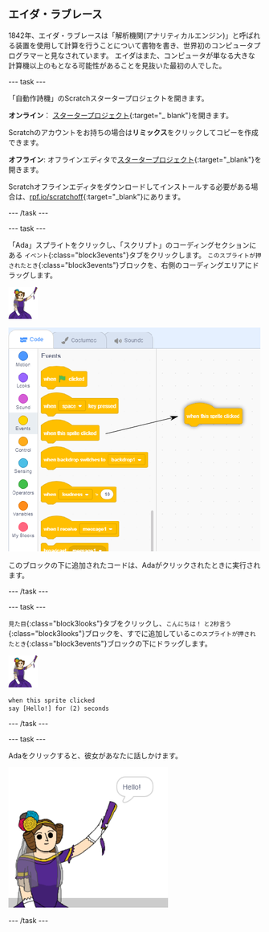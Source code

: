 ## エイダ・ラブレース

1842年、エイダ・ラブレースは「解析機関(アナリティカルエンジン)」と呼ばれる装置を使用して計算を行うことについて書物を書き、世界初のコンピュータプログラマーと見なされています。 エイダはまた、コンピュータが単なる大きな計算機以上のもとなる可能性があることを見抜いた最初の人でした。

\--- task \---

「自動作詩機」のScratchスタータープロジェクトを開きます。

**オンライン**： [スタータープロジェクト](http://rpf.io/poetry-on){:target="_ blank"}を開きます。

Scratchのアカウントをお持ちの場合は**リミックス**をクリックしてコピーを作成できます。

**オフライン**: オフラインエディタで[スタータープロジェクト](http://rpf.io/p/en/beat-the-goalie-go){:target="_blank"}を開きます。

Scratchオフラインエディタをダウンロードしてインストールする必要がある場合は、[rpf.io/scratchoff](http://rpf.io/scratchoff){:target="_blank"}にあります。

\--- /task \---

\--- task \---

「Ada」スプライトをクリックし、「スクリプト」のコーディングセクションにある `イベント`{:class="block3events"}タブをクリックします。 `このスプライトが押されたとき`{:class="block3events"}ブロックを、右側のコーディングエリアにドラッグします。

![ada スプライト](images/ada-sprite.png)

![「このスプライト押されたとき」ブロックをドラッグ中](images/poetry-click.png)

このブロックの下に追加されたコードは、Adaがクリックされたときに実行されます。

\--- /task \---

\--- task \---

`見た目`{:class="block3looks"}タブをクリックし、`こんにちは！` `と2秒言う`{:class="block3looks"}ブロックを、すでに追加している`このスプライトが押されたとき`{:class="block3events"}ブロックの下にドラッグします。

![ada スプライト](images/ada-sprite.png)

```blocks3
when this sprite clicked
say [Hello!] for (2) seconds
```

\--- /task \---

\--- task \---

Adaをクリックすると、彼女があなたに話しかけます。

![スクリーンショット](images/poetry-say-test.png)

\--- /task \---